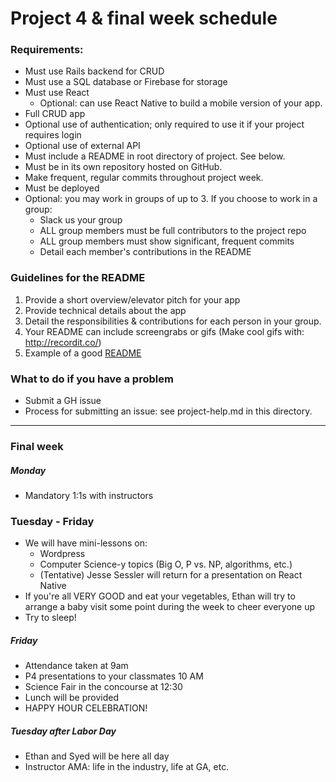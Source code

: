 # Project 4 & final week schedule

### Requirements:
- Must use Rails backend for CRUD
- Must use a SQL database or Firebase for storage
- Must use React
  * Optional: can use React Native to build a mobile version of your app.
- Full CRUD app
- Optional use of authentication; only required to use it if your project requires login
- Optional use of external API
- Must include a README in root directory of project. See below.
- Must be in its own repository hosted on GitHub.
- Make frequent, regular commits throughout project week.
- Must be deployed
- Optional: you may work in groups of up to 3. If you choose to work in a group:
  * Slack us your group
  * ALL group members must be full contributors to the project repo
  * ALL group members must show significant, frequent commits
  * Detail each member's contributions in the README

### Guidelines for the README
1. Provide a short overview/elevator pitch for your app
1. Provide technical details about the app
1. Detail the responsibilities & contributions for each person in your group.
1. Your README can include screengrabs or gifs (Make cool gifs with: http://recordit.co/)
1. Example of a good [README](https://github.com/jemise111/react-native-swipe-list-view)

### What to do if you have a problem
- Submit a GH issue
- Process for submitting an issue: see project-help.md in this directory.


----

### Final week

##### Monday
- Mandatory 1:1s with instructors

### Tuesday - Friday
- We will have mini-lessons on:
  * Wordpress
  * Computer Science-y topics (Big O, P vs. NP, algorithms, etc.)
  * (Tentative) Jesse Sessler will return for a presentation on React Native
- If you're all VERY GOOD and eat your vegetables, Ethan will try to arrange a baby visit some point during the week to cheer everyone up
- Try to sleep!

##### Friday
- Attendance taken at 9am
- P4 presentations to your classmates 10 AM
- Science Fair in the concourse at 12:30
- Lunch will be provided
- HAPPY HOUR CELEBRATION!

##### Tuesday after Labor Day
- Ethan and Syed will be here all day
- Instructor AMA: life in the industry, life at GA, etc.
